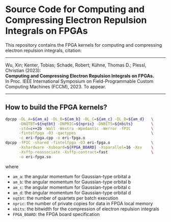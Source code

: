 # Source Code for Computing and Compressing Electron Repulsion Integrals on FPGAs

This repository contains the FPGA kernels for computing and compressing electron repulsion integrals, citation:

---
Wu, Xin; Kenter, Tobias; Schade, Robert; Kühne, Thomas D.; Plessl, Christian (2023):  
**Computing and Compressing Electron Repulsion Integrals on FPGAs.**  
In Proc. IEEE International Symposium on Field-Programmable Custom Computing Machines (FCCM), 2023. To appear.

---

## How to build the FPGA kernels?

```bash
dpcpp -DL_A=${am_a} -DL_B=${am_b} -DL_C=${am_c} -DL_D=${am_d}   \
      -DNQTBT=${nqtbt} -DNPRIC=${npric} -DNBITS=${nbits}        \
      -std=c++2b -Wall -Wextra -Wpedantic -Werror -fPIC         \
      -fintelfpga -O3 -qactypes                                 \
      -c eri-fpga.cpp -o eri-fpga.o
dpcpp -fPIC -shared -fintelfpga -O3 eri-fpga.o                  \
      -Xshardware -Xsboard=${FPGA_BOARD} -Xsparallel=16 -Xsv    \
      -Xsffp-reassociate -Xsffp-contract=fast                   \
      -o eri-fpga.so
```

where

- `am_a`: the angular momentum for Gaussian-type orbital a
- `am_b`: the angular momentum for Gaussian-type orbital b
- `am_c`: the angular momentum for Gaussian-type orbital c
- `am_d`: the angular momentum for Gaussian-type orbital d
- `nqtbt`: the number of quartets per batch execution
- `npric`: the number of private copies for data in FPGA local memory
- `nbits`: the bitwidth for the compression of electron repulsion integrals
- `FPGA_BOARD`: the FPGA board specification

